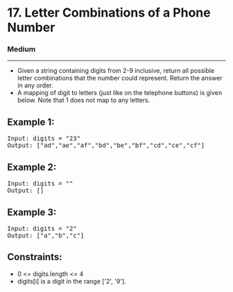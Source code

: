 # 17. Letter Combinations of a Phone Number

### Medium

---

- Given a string containing digits from 2-9 inclusive, return all possible letter combinations that the number could represent. Return the answer in any order.
- A mapping of digit to letters (just like on the telephone buttons) is given below. Note that 1 does not map to any letters.

## Example 1:

<pre>
Input: digits = "23"
Output: ["ad","ae","af","bd","be","bf","cd","ce","cf"]
</pre>

## Example 2:

<pre>
Input: digits = ""
Output: []
</pre>

## Example 3:

<pre>
Input: digits = "2"
Output: ["a","b","c"]
</pre>

## Constraints:

- 0 <= digits.length <= 4
- digits[i] is a digit in the range ['2', '9'].
